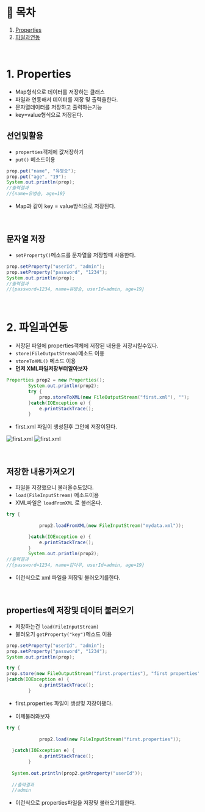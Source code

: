 # 🔖  목차

1. [Properties](#1-Properties)<br/>
2. [파일과연동](#2-파일과연동)<br/>




<br/>


# 1. Properties
- Map형식으로 데이터를 저장하는 클래스
- 파일과 연동해서 데이터를 저장 및 출력을한다.
- 문자열데이터를 저장하고 출력하는기능
- key=value형식으로 저장된다.


## 선언및활용
- <code>properties</code>객체에 값저장하기
- <code>put()</code> 메소드이용

```java
prop.put("name", "유병승");
prop.put("age", "19");
System.out.println(prop);
//출력결과
//{name=유병승, age=19}
```

- Map과 같이 key = value방식으로 저장된다.

<br/>

## 문자열 저장

- <code>setProperty()</code>메소드를 문자열을 저장할때 사용한다.

```java
prop.setProperty("userId", "admin");
prop.setProperty("password", "1234");
System.out.println(prop);
//출력결과
//{password=1234, name=유병승, userId=admin, age=19}

```

<br/>

# 2. 파일과연동

- 저장된 파일에 properties객체에 저장된 내용을 저장시킬수있다.
- <code>store(FileOutputStream)</code>메소드 이용
- <code>storeToXML()</code> 메소드 이용
- **먼저 XML파일저장부터알아보자**

```java
Properties prop2 = new Properties();
		System.out.println(prop2);
		try {
			prop.storeToXML(new FileOutputStream("first.xml"), "");
		}catch(IOException e) {
			e.printStackTrace();
		}
```
- first.xml  파일이 생성된후 그안에 저장이된다.

![first.xml](https://user-images.githubusercontent.com/126074577/228578203-27c13dc3-c7bd-48d0-b27e-178eff0231df.png)
![first.xml](https://user-images.githubusercontent.com/126074577/228578167-481369cb-c887-403c-a1a1-ffbf7ff34200.png)

<br/>

## 저장한 내용가져오기
 - 파일을 저장했으니 불러올수도있다.
 - <code>load(FileInputStream)</code> 메소드이용
 - XML파일은 <code>loadFromXML</code> 로 불러온다.



```java
try {
			
			prop2.loadFromXML(new FileInputStream("mydata.xml"));

		}catch(IOException e) {
			e.printStackTrace();
		}
		System.out.println(prop2);
//출력결과
//{password=1234, name=김아무, userId=admin, age=19}

```

- 이런식으로 xml 파일을 저장및 불러오기를한다.

<br/>

## properties에 저장및  데이터 불러오기
- 저장하는건 <code>load(FileInputStream)</code>
- 불러오기 <code>getProperty("key")</code>메소드 이용

```java
prop.setProperty("userId", "admin");
prop.setProperty("password", "1234");
System.out.println(prop);

try {
prop.store(new FileOutputStream("first.properties"), "first properties");
}catch(IOException e) {
			e.printStackTrace();
		}
```
- first.properties 파일이 생성및 저장이됐다.

- 이제불러와보자



```java
try {
			
			prop2.load(new FileInputStream("first.properties"));
      
  }catch(IOException e) {
			e.printStackTrace();
		}
  
  System.out.println(prop2.getProperty("userId"));
  
  //출력결과
  //admin
  ```
  
  - 이런식으로 properties파일을 저장및 불러오기를한다.
  
  
